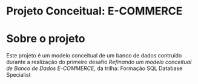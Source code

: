 # Projeto Conceitual: E-COMMERCE

# Sobre o projeto 

Este projeto é um modelo conceitual de um banco de dados contruído durante a realização do primeiro desafio *Refinando um modelo conceitual de Banco de Dados E-COMMERCE*, da trilha: Formação SQL Database Specialist 
